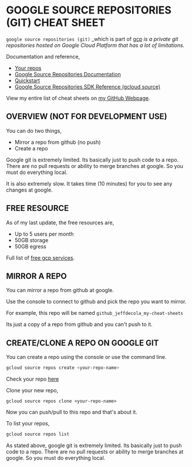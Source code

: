 # GOOGLE SOURCE REPOSITORIES (GIT) CHEAT SHEET

`google source repositories (git)` _which is part of
[gcp](https://github.com/JeffDeCola/my-cheat-sheets/tree/master/software/service-architectures/infrastructure-as-a-service/cloud-services/google-cloud-platform-cheat-sheet)
_is a private git repositories hosted on Google Cloud Platform
that has a lot of limitations._

Documentation and reference,

* [Your repos](https://source.cloud.google.com/repos)
* [Google Source Repositories Documentation](https://cloud.google.com/source-repositories/docs/)
* [Quickstart](https://cloud.google.com/source-repositories/docs/quickstart)
* [Google Source Repositories SDK Reference (gcloud source)](https://cloud.google.com/sdk/gcloud/reference/source/)

View my entire list of cheat sheets on
[my GitHub Webpage](https://jeffdecola.github.io/my-cheat-sheets/).

## OVERVIEW (NOT FOR DEVELOPMENT USE)

You can do two things,

* Mirror a repo from github (no push)
* Create a repo

Google git is extremely limited. Its basically just to push
code to a repo. There are no pull requests or ability to
merge branches at google.  So you must do everything local.

It is also extremely slow.  It takes time (10 minutes)
for you to see any changes at google.

## FREE RESOURCE

As of my last update, the free resources are,

* Up to 5 users per month
* 50GB storage
* 50GB egress

Full list of [free gcp services](https://cloud.google.com/free/docs/gcp-free-tier).

## MIRROR A REPO

You can mirror a repo from github at google.

Use the console to connect to github and pick the repo you want to mirror.

For example, this repo will be named `github_jeffdecola_my-cheat-sheets`

Its just a copy of a repo from github and you can't push to it.

## CREATE/CLONE A REPO ON GOOGLE GIT

You can create a repo using the console or use the command line.

```bash
gcloud source repos create <your-repo-name>
```

Check your repo [here](https://source.cloud.google.com/repos)

Clone your new repo,

```
gcloud source repos clone <your-repo-name>
```

Now you can push/pull to this repo and that's about it.

To list your repos,

```bash
gcloud source repos list
```

As stated above, google git is extremely limited. Its basically just to push
code to a repo. There are no pull requests or ability to
merge branches at google.  So you must do everything local.
